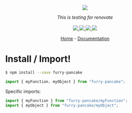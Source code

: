 <p align="center">
    <img src="https://user-images.githubusercontent.com/6702424/80216211-00ef5280-863e-11ea-81de-59f3a3d4b8e4.png">  
</p>
<p align="center">
    <i>This is testing for renovate</i>
    <br>
    <br>
    <a href="https://github.com/garronej/furry-pancake/actions">
      <img src="https://github.com/garronej/furry-pancake/workflows/ci/badge.svg?branch=main">
    </a>
    <a href="https://bundlephobia.com/package/furry-pancake">
      <img src="https://img.shields.io/bundlephobia/minzip/furry-pancake">
    </a>
    <a href="https://www.npmjs.com/package/furry-pancake">
      <img src="https://img.shields.io/npm/dw/furry-pancake">
    </a>
    <a href="https://github.com/garronej/furry-pancake/blob/main/LICENSE">
      <img src="https://img.shields.io/npm/l/furry-pancake">
    </a>
</p>
<p align="center">
  <a href="https://github.com/garronej/furry-pancake">Home</a>
  -
  <a href="https://github.com/garronej/furry-pancake">Documentation</a>
</p>

# Install / Import!

```bash
$ npm install --save furry-pancake
```

```typescript
import { myFunction, myObject } from "furry-pancake";
```

Specific imports:

```typescript
import { myFunction } from "furry-pancake/myFunction";
import { myObject } from "furry-pancake/myObject";
```
